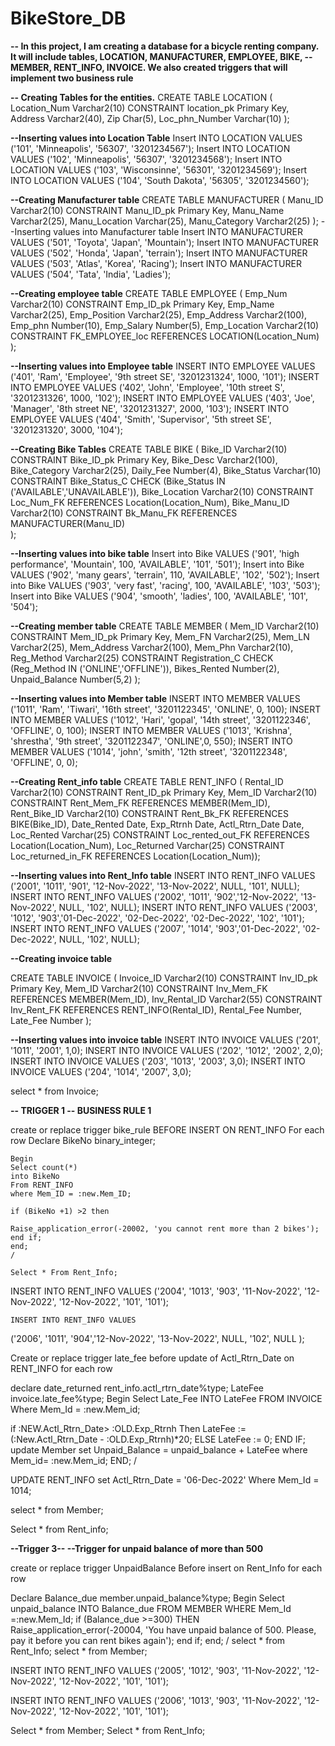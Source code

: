 # BikeStore_DB

**-- In this project, I am creating a database for a bicycle renting company. It will include tables, LOCATION, MANUFACTURER, EMPLOYEE, BIKE, 
-- MEMBER, RENT_INFO, INVOICE.  We also created triggers that will implement two business rule**


**-- Creating Tables for the entities.**
CREATE TABLE LOCATION (
  Location_Num Varchar2(10) CONSTRAINT location_pk Primary Key,
  Address Varchar2(40),
  Zip Char(5),
  Loc_phn_Number Varchar(10)
);

**--Inserting values into Location Table**
Insert INTO LOCATION VALUES
('101', 'Minneapolis', '56307', '3201234567');
Insert INTO LOCATION VALUES
('102', 'Minneapolis', '56307', '3201234568');
Insert INTO LOCATION VALUES
('103', 'Wisconsinne', '56301', '3201234569');
Insert INTO LOCATION VALUES
('104', 'South Dakota', '56305', '3201234560');






**--Creating Manufacturer table**
CREATE TABLE MANUFACTURER (
  Manu_ID Varchar2(10)  CONSTRAINT Manu_ID_pk Primary Key,
  Manu_Name Varchar2(25),
  Manu_Location Varchar(25),
  Manu_Category Varchar2(25)
);
--Inserting values into Manufacturer table
Insert INTO MANUFACTURER VALUES
('501', 'Toyota', 'Japan', 'Mountain');
Insert INTO MANUFACTURER VALUES
('502', 'Honda', 'Japan', 'terrain');
Insert INTO MANUFACTURER VALUES
('503', 'Atlas', 'Korea', 'Racing');
Insert INTO MANUFACTURER VALUES
('504', 'Tata', 'India', 'Ladies');


**--Creating employee table**
CREATE TABLE EMPLOYEE (
  Emp_Num Varchar2(10) CONSTRAINT Emp_ID_pk Primary Key,
  Emp_Name Varchar2(25),
  Emp_Position Varchar2(25),
  Emp_Address Varchar2(100),
  Emp_phn Number(10),
  Emp_Salary Number(5),
  Emp_Location Varchar2(10) CONSTRAINT FK_EMPLOYEE_loc REFERENCES LOCATION(Location_Num)
);

**--Inserting values into Employee table**
INSERT INTO EMPLOYEE VALUES
('401', 'Ram', 'Employee', '9th street SE', '3201231324', 1000, '101');
INSERT INTO EMPLOYEE VALUES
('402', 'John', 'Employee', '10th street S', '3201231326', 1000, '102');
INSERT INTO EMPLOYEE VALUES
('403', 'Joe', 'Manager', '8th street NE', '3201231327', 2000, '103');
INSERT INTO EMPLOYEE VALUES
('404', 'Smith', 'Supervisor', '5th street SE', '3201231320', 3000, '104');


**--Creating Bike Tables**
CREATE TABLE BIKE (
  Bike_ID Varchar2(10) CONSTRAINT Bike_ID_pk Primary Key,
  Bike_Desc Varchar2(100),
  Bike_Category Varchar2(25),
  Daily_Fee Number(4),
  Bike_Status Varchar(10) CONSTRAINT Bike_Status_C CHECK (Bike_Status IN ('AVAILABLE','UNAVAILABLE')),
  Bike_Location Varchar2(10) CONSTRAINT Loc_Num_FK REFERENCES Location(Location_Num),
  Bike_Manu_ID Varchar2(10) CONSTRAINT Bk_Manu_FK REFERENCES MANUFACTURER(Manu_ID)  
);

**--Inserting values into bike table**
Insert into Bike VALUES
('901', 'high performance', 'Mountain', 100, 'AVAILABLE', '101', '501');
Insert into Bike VALUES
('902', 'many gears', 'terrain', 110, 'AVAILABLE', '102', '502');
Insert into Bike VALUES
('903', 'very fast', 'racing', 100, 'AVAILABLE', '103', '503');
Insert into Bike VALUES
('904', 'smooth', 'ladies', 100, 'AVAILABLE', '101', '504');


**--Creating member table**
CREATE TABLE MEMBER (
  Mem_ID Varchar2(10) CONSTRAINT Mem_ID_pk Primary Key,
  Mem_FN Varchar2(25),
  Mem_LN Varchar2(25),
  Mem_Address Varchar2(100),
  Mem_Phn Varchar2(10),
  Reg_Method Varchar2(25) CONSTRAINT Registration_C CHECK (Reg_Method IN ('ONLINE','OFFLINE')),
  Bikes_Rented Number(2),
  Unpaid_Balance Number(5,2)
);

**--Inserting values into Member table**
INSERT INTO MEMBER VALUES
('1011', 'Ram', 'Tiwari', '16th street', '3201122345', 'ONLINE',  0, 100);
INSERT INTO MEMBER VALUES
('1012', 'Hari', 'gopal', '14th street', '3201122346', 'OFFLINE',  0, 100);
INSERT INTO MEMBER VALUES
('1013', 'Krishna', 'shrestha', '9th street', '3201122347', 'ONLINE',0,  550);
INSERT INTO MEMBER VALUES
('1014', 'john', 'smith', '12th street', '3201122348', 'OFFLINE',  0, 0);



**--Creating Rent_info table** 
CREATE TABLE RENT_INFO (
  Rental_ID Varchar2(10) CONSTRAINT Rent_ID_pk Primary Key,
  Mem_ID Varchar2(10) CONSTRAINT Rent_Mem_FK REFERENCES MEMBER(Mem_ID),
  Rent_Bike_ID Varchar2(10) CONSTRAINT Rent_Bk_FK REFERENCES BIKE(Bike_ID),
  Date_Rented Date,
  Exp_Rtrnh Date,
  Actl_Rtrn_Date Date,
  Loc_Rented Varchar(25) CONSTRAINT Loc_rented_out_FK REFERENCES Location(Location_Num),
  Loc_Returned Varchar(25) CONSTRAINT Loc_returned_in_FK REFERENCES Location(Location_Num));

**--Inserting values into Rent_Info table**
INSERT INTO RENT_INFO VALUES 
('2001', '1011', '901', '12-Nov-2022', '13-Nov-2022', NULL, '101', NULL);
INSERT INTO RENT_INFO VALUES 
('2002', '1011', '902','12-Nov-2022', '13-Nov-2022', NULL, '102', NULL);
  INSERT INTO RENT_INFO VALUES 
('2003', '1012', '903','01-Dec-2022', '02-Dec-2022', '02-Dec-2022', '102', '101');
 INSERT INTO RENT_INFO VALUES 
('2007', '1014', '903','01-Dec-2022', '02-Dec-2022', NULL, '102', NULL);




**--Creating invoice table** 

CREATE TABLE INVOICE (
  Invoice_ID Varchar2(10) CONSTRAINT Inv_ID_pk Primary Key,
  Mem_ID Varchar2(10) CONSTRAINT Inv_Mem_FK REFERENCES MEMBER(Mem_ID),
  Inv_Rental_ID Varchar2(55) CONSTRAINT Inv_Rent_FK REFERENCES RENT_INFO(Rental_ID),
  Rental_Fee Number,
  Late_Fee Number
);

**--Inserting values into invoice table**
INSERT INTO INVOICE VALUES
('201', '1011', '2001', 1,0);
INSERT INTO INVOICE VALUES
('202', '1012', '2002', 2,0);
INSERT INTO INVOICE VALUES
('203', '1013', '2003', 3,0);
INSERT INTO INVOICE VALUES
('204', '1014', '2007', 3,0);

select * from Invoice;


**-- TRIGGER 1
-- BUSINESS RULE 1**

create or replace trigger bike_rule
BEFORE INSERT ON RENT_INFO
For each row
    Declare
    BikeNo binary_integer;
    
    Begin
    Select count(*)
    into BikeNo
    From RENT_INFO
    where Mem_ID = :new.Mem_ID;
    
    if (BikeNo +1) >2 then
    
    Raise_application_error(-20002, 'you cannot rent more than 2 bikes');
    end if;
    end;
    /
    
    Select * From Rent_Info;
   INSERT INTO RENT_INFO VALUES 
('2004', '1013', '903', '11-Nov-2022', '12-Nov-2022', '12-Nov-2022', '101', '101'); 
    
    INSERT INTO RENT_INFO VALUES 
('2006', '1011', '904','12-Nov-2022', '13-Nov-2022', NULL, '102', NULL );





Create or replace trigger late_fee
before update of Actl_Rtrn_Date on RENT_INFO
for each row


declare 
date_returned   rent_info.actl_rtrn_date%type;
LateFee invoice.late_fee%type;
Begin
Select Late_Fee
INTO LateFee
FROM INVOICE
Where Mem_Id = :new.Mem_id;

if :NEW.Actl_Rtrn_Date> :OLD.Exp_Rtrnh Then 
LateFee :=(:New.Actl_Rtrn_Date - :OLD.Exp_Rtrnh)*20;
	ELSE
    LateFee := 0;
END IF; 
update Member set Unpaid_Balance = unpaid_balance + LateFee
where Mem_id= :new.Mem_id;
END;
/

UPDATE RENT_INFO
set Actl_Rtrn_Date = '06-Dec-2022'
Where Mem_Id = 1014;

select * from Member;



Select * from Rent_info;

**--Trigger 3--
--Trigger for unpaid balance of more than 500**

create or replace trigger UnpaidBalance
Before insert on Rent_Info
for each row

Declare
Balance_due member.unpaid_balance%type;
Begin
Select unpaid_balance
INTO Balance_due
FROM MEMBER
 WHERE Mem_Id =:new.Mem_Id;
if (Balance_due >=300) THEN
Raise_application_error(-20004, 'You have unpaid balance of 500. Please, pay it before you can rent bikes again');
end if;
end;
/
select * from Rent_Info;
select * from Member;

  INSERT INTO RENT_INFO VALUES 
('2005', '1012', '903', '11-Nov-2022', '12-Nov-2022', '12-Nov-2022', '101', '101');

  INSERT INTO RENT_INFO VALUES 
('2006', '1013', '903', '11-Nov-2022', '12-Nov-2022', '12-Nov-2022', '101', '101');

Select * from Member;
Select * from Rent_Info;









